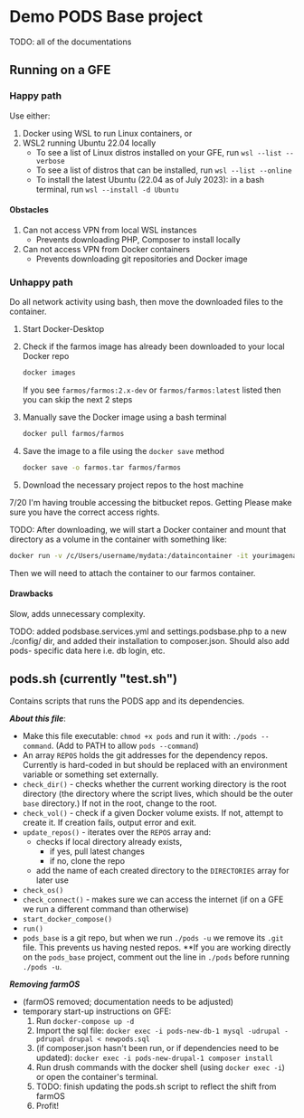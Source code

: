 # Demo PODS Base project

TODO: all of the documentations

## Running on a GFE

### Happy path

Use either:

1. Docker using WSL to run Linux containers, or
2. WSL2 running Ubuntu 22.04 locally
   - To see a list of Linux distros installed on your GFE, run `wsl --list --verbose`
   - To see a list of distros that can be installed, run `wsl --list --online`
   - To install the latest Ubuntu (22.04 as of July 2023): in a bash terminal, run `wsl --install -d Ubuntu`

#### Obstacles

1. Can not access VPN from local WSL instances
   - Prevents downloading PHP, Composer to install locally
2. Can not access VPN from Docker containers
   - Prevents downloading git repositories and Docker image

### Unhappy path

Do all network activity using bash, then move the downloaded files to the container.

1. Start Docker-Desktop

1. Check if the farmos image has already been downloaded to your local Docker repo

    ```bash
    docker images
    ```

    If you see `farmos/farmos:2.x-dev` or `farmos/farmos:latest` listed then you can skip the next 2 steps

1. Manually save the Docker image using a bash terminal

    ```bash
    docker pull farmos/farmos
    ```

1. Save the image to a file using the `docker save` method

    ```bash
    docker save -o farmos.tar farmos/farmos
    ```

1. Download the necessary project repos to the host machine

7/20 I'm having trouble accessing the bitbucket repos. Getting Please make sure you have the correct access rights.

TODO: After downloading, we will start a Docker container and mount that directory as a volume in the container with something like:

```bash
docker run -v /c/Users/username/mydata:/dataincontainer -it yourimagename /bin/bash
```

Then we will need to attach the container to our farmos container.

#### Drawbacks

Slow, adds unnecessary complexity.

TODO: added podsbase.services.yml and settings.podsbase.php to a new ./config/ dir, and added their installation to composer.json. Should also add pods-
specific data here i.e. db login, etc.

## pods.sh (currently "test.sh")

Contains scripts that runs the PODS app and its dependencies.

***About this file***:

- Make this file executable: `chmod +x pods` and run it with: `./pods --command`. (Add to PATH to allow `pods --command`)
- An array `REPOS` holds the git addresses for the dependency repos. Currently is hard-coded in but should be replaced with an environment variable or something set externally.
- `check_dir()` - checks whether the current working directory is the root directory (the directory where the script lives, which should be the outer `base` directory.) If not in the root, change to the root.
- `check_vol()` - check if a given Docker volume exists. If not, attempt to create it. If creation fails, output error and exit.
- `update_repos()` - iterates over the `REPOS` array and:
  - checks if local directory already exists,
    - if yes, pull latest changes
    - if no, clone the repo
  - add the name of each created directory to the `DIRECTORIES` array for later use
- `check_os()`
- `check_connect()` - makes sure we can access the internet (if on a GFE we run a different command than otherwise)
- `start_docker_compose()`
- `run()`
- `pods_base` is a git repo, but when we run `./pods -u` we remove its `.git` file. This prevents us having nested repos. **If you are working directly on the `pods_base` project, comment out the line in `./pods` before running `./pods -u`.

***Removing farmOS***

- (farmOS removed; documentation needs to be adjusted)
- temporary start-up instructions on GFE:
  1. Run  `docker-compose up -d`
  1. Import the sql file: `docker exec -i pods-new-db-1 mysql -udrupal -pdrupal drupal < newpods.sql`
  1. (if composer.json hasn't been run, or if dependencies need to be updated): `docker exec -i pods-new-drupal-1 composer install`
  1. Run drush commands with the docker shell (using `docker exec -i`) or open the container's terminal.
  1. TODO: finish updating the pods.sh script to reflect the shift from farmOS
  1. Profit!
